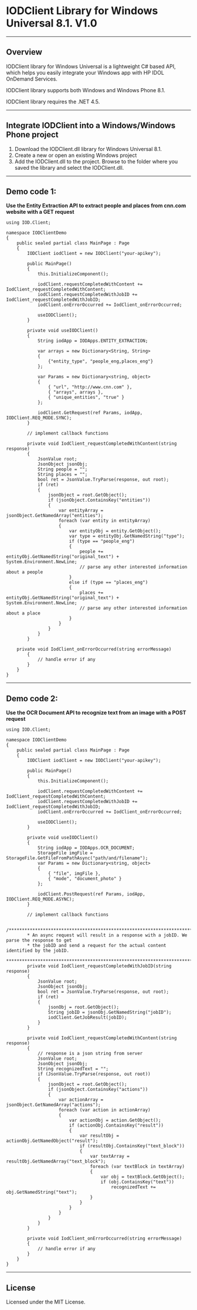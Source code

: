# IODClient Library for Windows Universal 8.1. V1.0

----
## Overview
IODClient library for Windows Universal is a lightweight C# based API, which helps you easily integrate your Windows app with HP IDOL OnDemand Services.

IODClient library supports both Windows and Windows Phone 8.1.

IODClient library requires the .NET 4.5.

----
## Integrate IODClient into a Windows/Windows Phone project
1. Download the IODClient.dll library for Windows Universal 8.1.
2. Create a new or open an existing Windows project
3. Add the IODClient.dll to the project. Browse to the folder where you saved the library and select the IODClient.dll.

----

## Demo code 1: 

**Use the Entity Extraction API to extract people and places from cnn.com website with a GET request**

    using IOD.Client;
    
    namespace IODClientDemo
    {
        public sealed partial class MainPage : Page
        {
            IODClient iodClient = new IODClient("your-apikey");

            public MainPage()
            {
                this.InitializeComponent();
                
                iodClient.requestCompletedWithContent += IodClient_requestCompletedWithContent;
                iodClient.requestCompletedWithJobID += IodClient_requestCompletedWithJobID;
                iodClient.onErrorOccurred += IodClient_onErrorOccurred;

                useIODClient();
            }

            private void useIODClient()
            {
                String iodApp = IODApps.ENTITY_EXTRACTION;
                
                var arrays = new Dictionary<String, String>
                {
                    {"entity_type", "people_eng,places_eng"}
                };

                var Params = new Dictionary<string, object>
                {
                    { "url", "http://www.cnn.com" },
                    { "arrays", arrays },
                    { "unique_entities", "true" }
                };

                iodClient.GetRequest(ref Params, iodApp, IODClient.REQ_MODE.SYNC);
            }

            // implement callback functions

            private void IodClient_requestCompletedWithContent(string response)
            {
                JsonValue root;
                JsonObject jsonObj;
                String people = "";
                String places = "";
                bool ret = JsonValue.TryParse(response, out root);
                if (ret)
                {
                    jsonObject = root.GetObject();
                    if (jsonObject.ContainsKey("entities"))
                    {
                        var entityArray = jsonObject.GetNamedArray("entities");
                        foreach (var entity in entityArray)
                        {
                            var entityObj = entity.GetObject();
                            var type = entityObj.GetNamedString("type");
                            if (type == "people_eng")
                            {
                                people += entityObj.GetNamedString("original_text") + System.Environment.NewLine;
                                // parse any other interested information about a people
                            }
                            else if (type == "places_eng")
                            {
                                places += entityObj.GetNamedString("original_text") + System.Environment.NewLine;
                                // parse any other interested information about a place
                            }
                        }
                    }
                }
            }

	    private void IodClient_onErrorOccurred(string errorMessage)
            {
                // handle error if any
            }
        }
    }

----

## Demo code 2:
 
**Use the OCR Document API to recognize text from an image with a POST request**

    using IOD.Client;
    
    namespace IODClientDemo
    {
        public sealed partial class MainPage : Page
        {
            IODClient iodClient = new IODClient("your-apikey");

            public MainPage()
            {
                this.InitializeComponent();
                
                iodClient.requestCompletedWithContent += IodClient_requestCompletedWithContent;
                iodClient.requestCompletedWithJobID += IodClient_requestCompletedWithJobID;
                iodClient.onErrorOccurred += IodClient_onErrorOccurred;

                useIODClient();
            }

            private void useIODClient()
            {
                String iodApp = IODApps.OCR_DOCUMENT;
                StorageFile imgFile = StorageFile.GetFileFromPathAsync("path/and/filename");
                var Params = new Dictionary<string, object>
                {
                    { "file", imgFile },
                    { "mode", "document_photo" }
                };

                iodClient.PostRequest(ref Params, iodApp, IODClient.REQ_MODE.ASYNC);
            }
            
            // implement callback functions
            
            /**************************************************************************************
            * An async request will result in a response with a jobID. We parse the response to get
            * the jobID and send a request for the actual content identified by the jobID.
            **************************************************************************************/ 
            private void IodClient_requestCompletedWithJobID(string response)
            {
                JsonValue root;
                JsonObject jsonObj;
                bool ret = JsonValue.TryParse(response, out root);
                if (ret)
                {
                    jsonObj = root.GetObject();
                    String jobID = jsonObj.GetNamedString("jobID");
                    iodClient.GetJobResult(jobID);
                }
            }

            private void IodClient_requestCompletedWithContent(string response)
            {
                // response is a json string from server
                JsonValue root;
                JsonObject jsonObj;
                String recognizedText = "";
                if (JsonValue.TryParse(response, out root))
                {
                    jsonObject = root.GetObject();
                    if (jsonObject.ContainsKey("actions"))
                    {
                        var actionArray = jsonObject.GetNamedArray("actions");
                        foreach (var action in actionArray)
                        {
                            var actionObj = action.GetObject();
                            if (actionObj.ContainsKey("result"))
                            {
                                var resultObj = actionObj.GetNamedObject("result");
                                if (resultObj.ContainsKey("text_block"))
                                {
                                    var textArray = resultObj.GetNamedArray("text_block");
                                    foreach (var textBlock in textArray)
                                    {
                                        var obj = textBlock.GetObject();
                                        if (obj.ContainsKey("text"))
                                            recognizedText += obj.GetNamedString("text");
                                    }
                                }
                            }
                        }
                    }
                }
            }

            private void IodClient_onErrorOccurred(string errorMessage)
            {
                // handle error if any
            }
        }
    }

----
## License
Licensed under the MIT License.